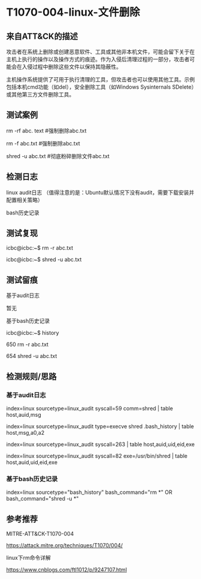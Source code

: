 # T1070-004-linux-文件删除

## 来自ATT&CK的描述

攻击者在系统上删除或创建恶意软件、工具或其他非本机文件，可能会留下关于在主机上执行的操作以及操作方式的痕迹。作为入侵后清理过程的一部分，攻击者可能会在入侵过程中删除这些文件以保持其隐蔽性。

主机操作系统提供了可用于执行清理的工具，但攻击者也可以使用其他工具。示例包括本机cmd功能（如del），安全删除工具（如Windows Sysinternals SDelete）或其他第三方文件删除工具。

## 测试案例

rm -rf abc. text    #强制删除abc.txt

rm -f abc.txt      #强制删除abc.txt

shred -u abc.txt  #彻底粉碎删除文件abc.txt

## 检测日志

linux audit日志 （值得注意的是：Ubuntu默认情况下没有audit，需要下载安装并配置相关策略）

bash历史记录

## 测试复现

icbc@icbc:~$ rm -r abc.txt

icbc@icbc:~$ shred -u abc.txt

## 测试留痕

基于audit日志

暂无

基于bash历史记录

icbc@icbc:~$ history

  650  rm -r abc.txt

  654  shred -u abc.txt

## 检测规则/思路

### 基于audit日志

index=linux sourcetype=linux_audit syscall=59 comm=shred | table host,auid,msg

index=linux sourcetype=linux_audit type=execve shred .bash_history | table host,msg,a0,a2

index=linux sourcetype=linux_audit syscall=263 | table host,auid,uid,eid,exe

index=linux sourcetype=linux_audit syscall=82 exe=/usr/bin/shred | table host,auid,uid,eid,exe

### 基于bash历史记录

index=linux sourcetype="bash_history" bash_command="rm *" OR  bash_command="shred -u *"

## 参考推荐

MITRE-ATT&CK-T1070-004

<https://attack.mitre.org/techniques/T1070/004/>

linux下rm命令详解

<https://www.cnblogs.com/ftl1012/p/9247107.html>
